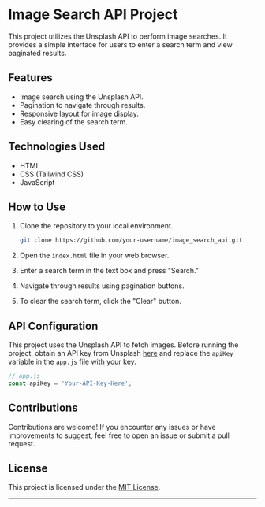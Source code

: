 # Image Search API Project

This project utilizes the Unsplash API to perform image searches. It provides a simple interface for users to enter a search term and view paginated results.

## Features

- Image search using the Unsplash API.
- Pagination to navigate through results.
- Responsive layout for image display.
- Easy clearing of the search term.

## Technologies Used

- HTML
- CSS (Tailwind CSS)
- JavaScript

## How to Use

1. Clone the repository to your local environment.
   ```bash
   git clone https://github.com/your-username/image_search_api.git
   ```

2. Open the `index.html` file in your web browser.

3. Enter a search term in the text box and press "Search."

4. Navigate through results using pagination buttons.

5. To clear the search term, click the "Clear" button.

## API Configuration

This project uses the Unsplash API to fetch images. Before running the project, obtain an API key from Unsplash [here](https://unsplash.com/developers) and replace the `apiKey` variable in the `app.js` file with your key.

```javascript
// app.js
const apiKey = 'Your-API-Key-Here';
```

## Contributions

Contributions are welcome! If you encounter any issues or have improvements to suggest, feel free to open an issue or submit a pull request.

## License

This project is licensed under the [MIT License](LICENSE).

---

